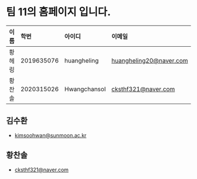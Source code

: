 # 팀 11의 홈페이지 입니다.

| 이름 | 학번 | 아이디 | 이메일 |
|:-------|:------|:----|:----|
| 황헤링 | 2019635076 | huangheling | huangheling20@naver.com |
| 황찬솔 | 2020315026 | Hwangchansol | cksthf321@naver.com |


## 김수환
- kimsoohwan@sunmoon.ac.kr

## 황찬솔
- cksthf321@naver.com